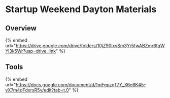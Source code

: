# Startup Weekend Dayton Materials

## Overview

{% embed url="https://drive.google.com/drive/folders/10jZ90ixvSm3Yr5fwABZmr6fqWYi3k5Wr?usp=drive_link" %}

## Tools

{% embed url="https://docs.google.com/document/d/1mFgpzqT7Y_X6e8K45-vX7m4dFdxrxR5v/edit?tab=t.0" %}
